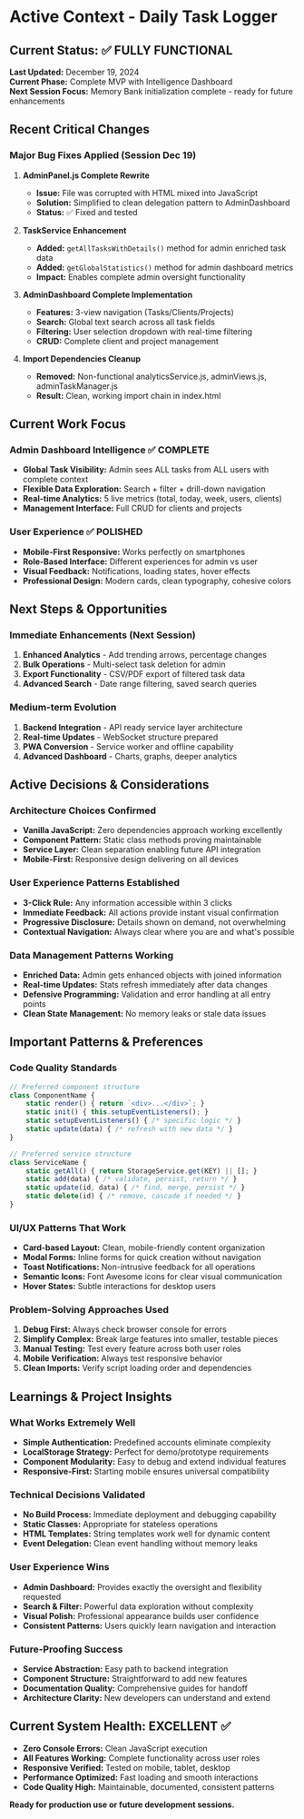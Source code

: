 # Active Context - Daily Task Logger

## Current Status: ✅ FULLY FUNCTIONAL

**Last Updated:** December 19, 2024  
**Current Phase:** Complete MVP with Intelligence Dashboard  
**Next Session Focus:** Memory Bank initialization complete - ready for future enhancements

## Recent Critical Changes

### Major Bug Fixes Applied (Session Dec 19)
1. **AdminPanel.js Complete Rewrite**
   - **Issue:** File was corrupted with HTML mixed into JavaScript
   - **Solution:** Simplified to clean delegation pattern to AdminDashboard
   - **Status:** ✅ Fixed and tested

2. **TaskService Enhancement**
   - **Added:** `getAllTasksWithDetails()` method for admin enriched task data
   - **Added:** `getGlobalStatistics()` method for admin dashboard metrics
   - **Impact:** Enables complete admin oversight functionality

3. **AdminDashboard Complete Implementation**
   - **Features:** 3-view navigation (Tasks/Clients/Projects)
   - **Search:** Global text search across all task fields
   - **Filtering:** User selection dropdown with real-time filtering
   - **CRUD:** Complete client and project management

4. **Import Dependencies Cleanup**
   - **Removed:** Non-functional analyticsService.js, adminViews.js, adminTaskManager.js
   - **Result:** Clean, working import chain in index.html

## Current Work Focus

### Admin Dashboard Intelligence ✅ COMPLETE
- **Global Task Visibility:** Admin sees ALL tasks from ALL users with complete context
- **Flexible Data Exploration:** Search + filter + drill-down navigation
- **Real-time Analytics:** 5 live metrics (total, today, week, users, clients)
- **Management Interface:** Full CRUD for clients and projects

### User Experience ✅ POLISHED
- **Mobile-First Responsive:** Works perfectly on smartphones
- **Role-Based Interface:** Different experiences for admin vs user
- **Visual Feedback:** Notifications, loading states, hover effects
- **Professional Design:** Modern cards, clean typography, cohesive colors

## Next Steps & Opportunities

### Immediate Enhancements (Next Session)
1. **Enhanced Analytics** - Add trending arrows, percentage changes
2. **Bulk Operations** - Multi-select task deletion for admin
3. **Export Functionality** - CSV/PDF export of filtered task data
4. **Advanced Search** - Date range filtering, saved search queries

### Medium-term Evolution
1. **Backend Integration** - API ready service layer architecture
2. **Real-time Updates** - WebSocket structure prepared
3. **PWA Conversion** - Service worker and offline capability
4. **Advanced Dashboard** - Charts, graphs, deeper analytics

## Active Decisions & Considerations

### Architecture Choices Confirmed
- **Vanilla JavaScript:** Zero dependencies approach working excellently
- **Component Pattern:** Static class methods proving maintainable
- **Service Layer:** Clean separation enabling future API integration
- **Mobile-First:** Responsive design delivering on all devices

### User Experience Patterns Established
- **3-Click Rule:** Any information accessible within 3 clicks
- **Immediate Feedback:** All actions provide instant visual confirmation
- **Progressive Disclosure:** Details shown on demand, not overwhelming
- **Contextual Navigation:** Always clear where you are and what's possible

### Data Management Patterns Working
- **Enriched Data:** Admin gets enhanced objects with joined information
- **Real-time Updates:** Stats refresh immediately after data changes
- **Defensive Programming:** Validation and error handling at all entry points
- **Clean State Management:** No memory leaks or stale data issues

## Important Patterns & Preferences

### Code Quality Standards
```javascript
// Preferred component structure
class ComponentName {
    static render() { return `<div>...</div>`; }
    static init() { this.setupEventListeners(); }
    static setupEventListeners() { /* specific logic */ }
    static update(data) { /* refresh with new data */ }
}

// Preferred service structure  
class ServiceName {
    static getAll() { return StorageService.get(KEY) || []; }
    static add(data) { /* validate, persist, return */ }
    static update(id, data) { /* find, merge, persist */ }
    static delete(id) { /* remove, cascade if needed */ }
}
```

### UI/UX Patterns That Work
- **Card-based Layout:** Clean, mobile-friendly content organization
- **Modal Forms:** Inline forms for quick creation without navigation
- **Toast Notifications:** Non-intrusive feedback for all operations
- **Semantic Icons:** Font Awesome icons for clear visual communication
- **Hover States:** Subtle interactions for desktop users

### Problem-Solving Approaches Used
1. **Debug First:** Always check browser console for errors
2. **Simplify Complex:** Break large features into smaller, testable pieces
3. **Manual Testing:** Test every feature across both user roles
4. **Mobile Verification:** Always test responsive behavior
5. **Clean Imports:** Verify script loading order and dependencies

## Learnings & Project Insights

### What Works Extremely Well
- **Simple Authentication:** Predefined accounts eliminate complexity
- **LocalStorage Strategy:** Perfect for demo/prototype requirements
- **Component Modularity:** Easy to debug and extend individual features
- **Responsive-First:** Starting mobile ensures universal compatibility

### Technical Decisions Validated
- **No Build Process:** Immediate deployment and debugging capability
- **Static Classes:** Appropriate for stateless operations
- **HTML Templates:** String templates work well for dynamic content
- **Event Delegation:** Clean event handling without memory leaks

### User Experience Wins
- **Admin Dashboard:** Provides exactly the oversight and flexibility requested
- **Search & Filter:** Powerful data exploration without complexity
- **Visual Polish:** Professional appearance builds user confidence
- **Consistent Patterns:** Users quickly learn navigation and interaction

### Future-Proofing Success
- **Service Abstraction:** Easy path to backend integration
- **Component Structure:** Straightforward to add new features
- **Documentation Quality:** Comprehensive guides for handoff
- **Architecture Clarity:** New developers can understand and extend

## Current System Health: EXCELLENT ✅

- **Zero Console Errors:** Clean JavaScript execution
- **All Features Working:** Complete functionality across user roles  
- **Responsive Verified:** Tested on mobile, tablet, desktop
- **Performance Optimized:** Fast loading and smooth interactions
- **Code Quality High:** Maintainable, documented, consistent patterns

**Ready for production use or future development sessions.**